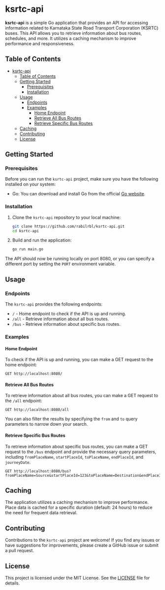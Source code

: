 # ksrtc-api

**ksrtc-api** is a simple Go application that provides an API for accessing information related to Karnataka State Road Transport Corporation (KSRTC) buses. This API allows you to retrieve information about bus routes, schedules, and more. It utilizes a caching mechanism to improve performance and responsiveness.

## Table of Contents
- [ksrtc-api](#ksrtc-api)
  - [Table of Contents](#table-of-contents)
  - [Getting Started](#getting-started)
    - [Prerequisites](#prerequisites)
    - [Installation](#installation)
  - [Usage](#usage)
    - [Endpoints](#endpoints)
    - [Examples](#examples)
      - [Home Endpoint](#home-endpoint)
      - [Retrieve All Bus Routes](#retrieve-all-bus-routes)
      - [Retrieve Specific Bus Routes](#retrieve-specific-bus-routes)
  - [Caching](#caching)
  - [Contributing](#contributing)
  - [License](#license)

## Getting Started

### Prerequisites

Before you can run the `ksrtc-api` project, make sure you have the following installed on your system:

- Go: You can download and install Go from the official [Go website](https://golang.org/doc/install).

### Installation

1. Clone the `ksrtc-api` repository to your local machine:

   ```bash
   git clone https://github.com/rabilrbl/ksrtc-api.git
   cd ksrtc-api
   ```

2. Build and run the application:

   ```bash
   go run main.go
   ```

The API should now be running locally on port 8080, or you can specify a different port by setting the `PORT` environment variable.

## Usage

### Endpoints

The `ksrtc-api` provides the following endpoints:

- `/` - Home endpoint to check if the API is up and running.
- `/all` - Retrieve information about all bus routes.
- `/bus` - Retrieve information about specific bus routes.

### Examples

#### Home Endpoint

To check if the API is up and running, you can make a GET request to the home endpoint:

```http
GET http://localhost:8080/
```

#### Retrieve All Bus Routes

To retrieve information about all bus routes, you can make a GET request to the `/all` endpoint:

```http
GET http://localhost:8080/all
```

You can also filter the results by specifying the `from` and `to` query parameters to narrow down your search.

#### Retrieve Specific Bus Routes

To retrieve information about specific bus routes, you can make a GET request to the `/bus` endpoint and provide the necessary query parameters, including `fromPlaceName`, `startPlaceId`, `toPlaceName`, `endPlaceId`, and `journeyDate`.

```http
GET http://localhost:8080/bus?fromPlaceName=Source&startPlaceId=123&toPlaceName=Destination&endPlaceId=456&journeyDate=26/10/2023
```

## Caching

The application utilizes a caching mechanism to improve performance. Place data is cached for a specific duration (default: 24 hours) to reduce the need for frequent data retrieval.

## Contributing

Contributions to the `ksrtc-api` project are welcome! If you find any issues or have suggestions for improvements, please create a GitHub issue or submit a pull request.

## License

This project is licensed under the MIT License. See the [LICENSE](LICENSE) file for details.